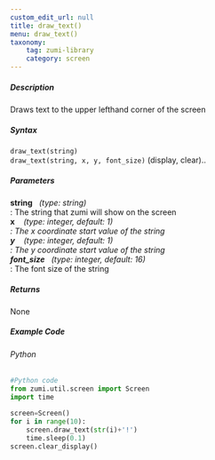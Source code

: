 ```yaml
---
custom_edit_url: null
title: draw_text()
menu: draw_text()
taxonomy:
    tag: zumi-library
    category: screen
---
```


##### Description
Draws text to the upper lefthand corner of the screen

##### Syntax
```draw_text(string)```<br />
```draw_text(string, x, y, font_size)```  (display, clear)..

##### Parameters
**string** &nbsp;&nbsp;_(type: string)_<br />
: The string that zumi will show on the screen<br />
**x** &nbsp;&nbsp; _(type: integer, default: 1)<br />
: The x coordinate start value of the string<br />
**y** &nbsp;&nbsp; _(type: integer, default: 1)<br />
: The y coordinate start value of the string<br />
**font_size** &nbsp;&nbsp;_(type: integer, default: 16)_<br />
: The font size of the string


##### Returns
None

##### Example Code
###### Python
```python
#Python code
from zumi.util.screen import Screen
import time

screen=Screen()
for i in range(10):
    screen.draw_text(str(i)+'!')
    time.sleep(0.1)
screen.clear_display()
```
